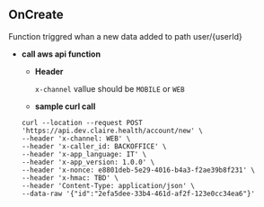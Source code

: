 **OnCreate**
----
  Function triggred whan a new data added to path user/{userId}

* **call aws api function**
  * **Header**

      `x-channel` vallue should be `MOBILE` or `WEB`
      
  * **sample curl call**
  ```
  curl --location --request POST 'https://api.dev.claire.health/account/new' \
  --header 'x-channel: WEB' \
  --header 'x-caller_id: BACKOFFICE' \
  --header 'x-app_language: IT' \
  --header 'x-app_version: 1.0.0' \
  --header 'x-nonce: e8801deb-5e29-4016-b4a3-f2ae39b8f231' \
  --header 'x-hmac: TBD' \
  --header 'Content-Type: application/json' \
  --data-raw '{"id":"2efa5dee-33b4-461d-af2f-123e0cc34ea6"}'
  ```